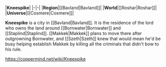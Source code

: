 |**Kneespike**|
|-|-|
|**Region**|[[Bavland\|Bavland]]|
|**World**|[[Roshar\|Roshar]]|
|**Universe**|[[Cosmere\|Cosmere]]|

**Kneespike** is a city in [[Bavland\|Bavland]].
It is the residence of the lord who owns the land around [[Bornwater\|Bornwater]] and [[Staplind\|Staplind]]. [[Makkek\|Makkek]] plans to move there after outgrowning Bornwater, and [[Szeth\|Szeth]] knew that would mean he'd be busy helping establish Makkek by killing all the criminals that didn't bow to his rule.



https://coppermind.net/wiki/Kneespike